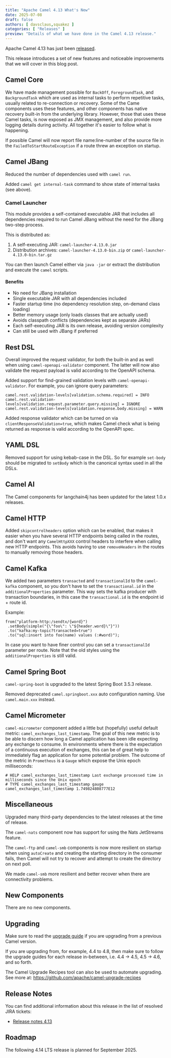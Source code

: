 ```yaml
---
title: "Apache Camel 4.13 What's New"
date: 2025-07-08
draft: false
authors: [ davsclaus,squakez ]
categories: [ "Releases" ]
preview: "Details of what we have done in the Camel 4.13 release."
---
```


Apache Camel 4.13 has just been [released](/blog/2025/07/RELEASE-4.13.0/).

This release introduces a set of new features and noticeable improvements that we will cover in this blog post.

## Camel Core

We have made management possible for `BackOff`, `ForegroundTask`, and `BackgroundTask` which
are used as internal tasks to perform repetitive tasks, usually related to re-connection or recovery.
Some of the Came components uses these features, and other components has native recovery built-in from
the underlying library. However, those that uses these Camel tasks, is now exposed as JMX management,
and also provide more logging details during activity. All together it's easier to follow what is happening.

If possible Camel will now report file name:line-number of the source file in the `FailedToStartRouteException`
if a route threw an exception on startup.

## Camel JBang

Reduced the number of dependencies used with `camel run`.

Added `camel get internal-task` command to show state of internal tasks (see above).

### Camel Launcher

This module provides a self-contained executable JAR that includes all dependencies required to run Camel JBang without the need for the JBang two-step process.

This is distributed as:

1. A self-executing JAR: `camel-launcher-4.13.0.jar`
2. Distribution archives: `camel-launcher-4.13.0-bin.zip` or `camel-launcher-4.13.0-bin.tar.gz`

You can then launch Camel either via `java -jar` or extract the distribution and execute the `camel` scripts.

#### Benefits

- No need for JBang installation
- Single executable JAR with all dependencies included
- Faster startup time (no dependency resolution step, on-demand class loading)
- Better memory usage (only loads classes that are actually used)
- Avoids classpath conflicts (dependencies kept as separate JARs)
- Each self-executing JAR is its own release, avoiding version complexity
- Can still be used with JBang if preferred

## Rest DSL

Overall improved the request validator, for both the built-in and as well when using `camel-openapi-validator` component.
The latter will now also validate the request payload is valid according to the OpenAPI schema.

Added support for find-grained validation levels with `camel-openapi-validator`.
For example, you can ignore query parameters:

```properties
camel.rest.validation-levels[validation.schema.required] = INFO
camel.rest.validation-levels[validation.request.parameter.query.missing] = IGNORE
camel.rest.validation-levels[validation.response.body.missing] = WARN
```

Added response validator which can be turned on via `clientResponseValidation=true`, which
makes Camel check what is being returned as response is valid according to the OpenAPI spec.

## YAML DSL

Removed support for using kebab-case in the DSL. So for example `set-body` should be migrated to `setBody` which
is the canonical syntax used in all the DSLs.

## Camel AI

The Camel components for langchain4j has been updated for the latest 1.0.x releases.

## Camel HTTP

Added `skipcontrolheaders` option which can be enabled, that makes it easier when you have
several HTTP endpoints being called in the routes, and don't want any `CamelHttpXXX` control headers
to interfere when calling new HTTP endpoints. This avoids having to use `removeHeaders` in the routes
to manually removing those headers.

## Camel Kafka

We added two parameters `transacted` and `transactionalId` to the `camel-kafka` component, so you don't have to set the `transactional.id` in the `additionalProperties` parameter.
This way sets the kafka producer with transaction boundaries, in this case the `transactional.id` is the endpoint id + route id.

Example:
```
from("platform-http:/sendtx/{word}")
 .setBody(simple("{\"foo\": \"${header.word}\"}"))
 .to("kafka:my-topic?transacted=true")
 .to("sql:insert into foo(name) values (:#word)");
```

In case you want to have finer control you can set a `transactionalId` parameter per route. Note that the old styles using the `additionalProperties` is still valid.


## Camel Spring Boot

`camel-spring-boot` is upgraded to the latest Spring Boot 3.5.3 release.

Removed deprecated `camel.springboot.xxx` auto configuration naming. Use `camel.main.xxx` instead.

## Camel Micrometer

`camel-micrometer` component added a little but (hopefully) useful default metric: `camel_exchanges_last_timestamp`. The goal of this new metric is to be able to discern how long a Camel application has been idle expecting any exchange to consume. In environments where there is the expectation of a continuous execution of exchanges, this can be of great help to immediately flag an application for some potential problem. The outcome of the metric in `Prometheus` is a `Gauge` which expose the Unix epoch milliseconds:

```
# HELP camel_exchanges_last_timestamp Last exchange processed time in milliseconds since the Unix epoch
# TYPE camel_exchanges_last_timestamp gauge
camel_exchanges_last_timestamp 1.749824808777E12
```

## Miscellaneous

Upgraded many third-party dependencies to the latest releases at the time of release.

The `camel-nats` component now has support for using the Nats JetStreams feature.

The `camel-ftp` and `camel-smb` components is now more resilient on startup when using `autoCreate`
and creating the starting directory in the consumer fails, then Camel will not try to recover and
attempt to create the directory on next poll.

We made `camel-smb` more resilient and better recover when there are connectivity problems.

## New Components

There are no new components.

## Upgrading

Make sure to read the [upgrade guide](/manual/camel-4x-upgrade-guide-4_13.html) if you are upgrading from a previous
Camel version.

If you are upgrading from, for example, 4.4 to 4.8, then make sure to follow the upgrade guides for each release
in-between, i.e.
4.4 -> 4.5, 4.5 -> 4.6, and so forth.

The Camel Upgrade Recipes tool can also be used to automate upgrading.
See more at: https://github.com/apache/camel-upgrade-recipes

## Release Notes

You can find additional information about this release in the list of resolved JIRA tickets:

- [Release notes 4.13](/releases/release-4.13.0/)

## Roadmap

The following 4.14 LTS release is planned for September 2025.


